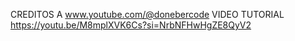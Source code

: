 CREDITOS A  	www.youtube.com/@donebercode
VIDEO TUTORIAL https://youtu.be/M8mplXVK6Cs?si=NrbNFHwHgZE8QyV2

